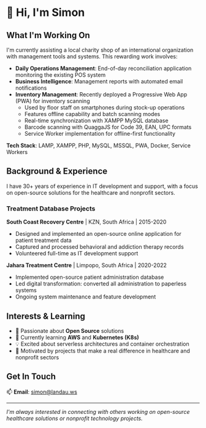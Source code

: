 # 👋 Hi, I'm Simon

## What I'm Working On

I'm currently assisting a local charity shop of an international organization with management tools and systems. This rewarding work involves:

- **Daily Operations Management**: End-of-day reconciliation application monitoring the existing POS system
- **Business Intelligence**: Management reports with automated email notifications
- **Inventory Management**: Recently deployed a Progressive Web App (PWA) for inventory scanning
  - Used by floor staff on smartphones during stock-up operations
  - Features offline capability and batch scanning modes
  - Real-time synchronization with XAMPP MySQL database
  - Barcode scanning with QuaggaJS for Code 39, EAN, UPC formats
  - Service Worker implementation for offline-first functionality

**Tech Stack**: LAMP, XAMPP, PHP, MySQL, MSSQL, PWA, Docker, Service Workers

## Background & Experience

I have 30+ years of experience in IT development and support, with a focus on open-source solutions for the healthcare and nonprofit sectors.

### Treatment Database Projects

**South Coast Recovery Centre** | KZN, South Africa | 2015-2020
- Designed and implemented an open-source online application for patient treatment data
- Captured and processed behavioral and addiction therapy records
- Volunteered full-time as IT development support

**Jahara Treatment Centre** | Limpopo, South Africa | 2020-2022
- Implemented open-source patient administration database
- Led digital transformation: converted all administration to paperless systems
- Ongoing system maintenance and feature development

## Interests & Learning

- 👀 Passionate about **Open Source** solutions
- 🌱 Currently learning **AWS** and **Kubernetes (K8s)**
- 💡 Excited about serverless architectures and container orchestration
- 🎯 Motivated by projects that make a real difference in healthcare and nonprofit sectors

## Get In Touch

📫 **Email**: simon@landau.ws

---

*I'm always interested in connecting with others working on open-source healthcare solutions or nonprofit technology projects.*
<!---
simondlandau/simondlandau is a ✨ special ✨ repository because its `README.md` (this file) appears on your GitHub profile.
You can click the Preview link to take a look at your changes.
--->

